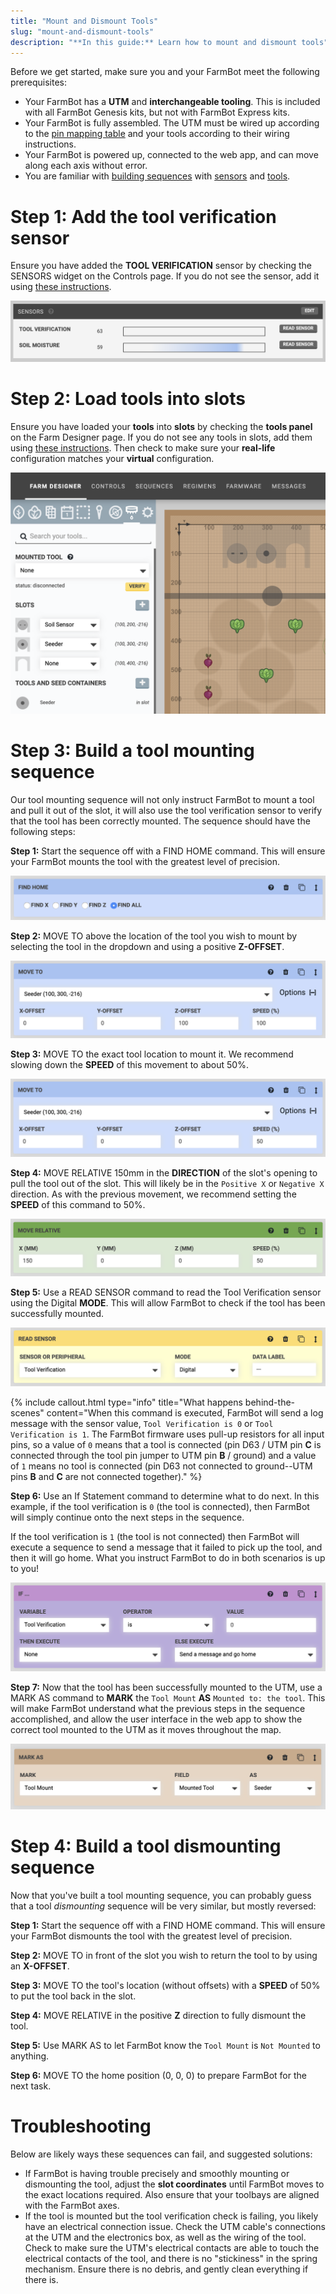 ```yaml
---
title: "Mount and Dismount Tools"
slug: "mount-and-dismount-tools"
description: "**In this guide:** Learn how to mount and dismount tools"
---
```


Before we get started, make sure you and your FarmBot meet the following prerequisites:

* Your FarmBot has a **UTM** and **interchangeable tooling**. This is included with all FarmBot Genesis kits, but not with FarmBot Express kits.
* Your FarmBot is fully assembled. The UTM must be wired up according to the [pin mapping table](https://genesis.farm.bot/docs/utm#pin-mapping) and your tools according to their wiring instructions.
* Your FarmBot is powered up, connected to the web app, and can move along each axis without error.
* You are familiar with [building sequences](../../The-FarmBot-Web-App/sequences.md) with [sensors](../../The-FarmBot-Web-App/sensors.md) and [tools](../../The-FarmBot-Web-App/tools.md).

# Step 1: Add the tool verification sensor

Ensure you have added the **TOOL VERIFICATION** sensor by checking the SENSORS widget on the Controls page. If you do not see the sensor, add it using [these instructions](../../The-FarmBot-Web-App/sensors.md#creating-sensors).

![c39c2f1-Sensor.png](_images/Sensor.png)

# Step 2: Load tools into slots

Ensure you have loaded your **tools** into **slots** by checking the **tools panel** on the Farm Designer page. If you do not see any tools in slots, add them using [these instructions](../../The-FarmBot-Web-App/tools.md). Then check to make sure your **real-life** configuration matches your **virtual** configuration.

![Screen Shot 2020-04-28 at 10.51.32 PM.png](_images/Screen_Shot_2020-04-28_at_10.51.32_PM.png)

# Step 3: Build a tool mounting sequence

Our tool mounting sequence will not only instruct FarmBot to mount a tool and pull it out of the slot, it will also use the tool verification sensor to verify that the tool has been correctly mounted. The sequence should have the following steps:

**Step 1:** Start the sequence off with a <span class="fb-step fb-find-home">FIND HOME</span> command. This will ensure your FarmBot mounts the tool with the greatest level of precision.

![Screen Shot 2020-04-28 at 10.10.36 PM.png](_images/Screen_Shot_2020-04-28_at_10.10.36_PM.png)

**Step 2:** <span class="fb-step fb-move-absolute">MOVE TO</span> above the location of the tool you wish to mount by selecting the tool in the dropdown and using a positive **Z-OFFSET**.

![Screen Shot 2020-04-28 at 10.08.00 PM.png](_images/Screen_Shot_2020-04-28_at_10.08.00_PM.png)

**Step 3:** <span class="fb-step fb-move-absolute">MOVE TO</span> the exact tool location to mount it. We recommend slowing down the **SPEED** of this movement to about 50%.

![Screen Shot 2020-04-28 at 10.12.47 PM.png](_images/Screen_Shot_2020-04-28_at_10.12.47_PM.png)

**Step 4:** <span class="fb-step fb-move-relative">MOVE RELATIVE</span> 150mm in the **DIRECTION** of the slot's opening to pull the tool out of the slot. This will likely be in the `Positive X` or `Negative X` direction. As with the previous movement, we recommend setting the **SPEED** of this command to 50%.

![Screen Shot 2020-04-28 at 10.14.05 PM.png](_images/Screen_Shot_2020-04-28_at_10.14.05_PM.png)

**Step 5:** Use a <span class="fb-step fb-read-pin">READ SENSOR</span> command to read the Tool Verification sensor using the Digital **MODE**. This will allow FarmBot to check if the tool has been successfully mounted.

![Screen Shot 2020-04-28 at 10.23.40 PM.png](_images/Screen_Shot_2020-04-28_at_10.23.40_PM.png)



{%
include callout.html
type="info"
title="What happens behind-the-scenes"
content="When this command is executed, FarmBot will send a log message with the sensor value, `Tool Verification is 0` or `Tool Verification is 1`. The FarmBot firmware uses pull-up resistors for all input pins, so a value of `0` means that a tool is connected (pin D63 / UTM pin **C** is connected through the tool pin jumper to UTM pin **B** / ground) and a value of `1` means no tool is connected (pin D63 not connected to ground--UTM pins **B** and **C** are not connected together)."
%}

**Step 6:** Use an <span class="fb-step fb-if-statement">If Statement</span> command to determine what to do next. In this example, if the tool verification is `0` (the tool is connected), then FarmBot will simply continue onto the next steps in the sequence.

If the tool verification is `1` (the tool is not connected) then FarmBot will execute a sequence to send a message that it failed to pick up the tool, and then it will go home. What you instruct FarmBot to do in both scenarios is up to you!

![Screen Shot 2020-04-28 at 10.28.54 PM.png](_images/Screen_Shot_2020-04-28_at_10.28.54_PM.png)

**Step 7:** Now that the tool has been successfully mounted to the UTM, use a <span class="fb-step fb-mark-as">MARK AS</span> command to **MARK** the `Tool Mount` **AS** `Mounted to: the tool`. This will make FarmBot understand what the previous steps in the sequence accomplished, and allow the user interface in the web app to show the correct tool mounted to the UTM as it moves throughout the map.

![Screen Shot 2020-05-19 at 4.55.22 PM.png](_images/Screen_Shot_2020-05-19_at_4.55.22_PM.png)

# Step 4: Build a tool dismounting sequence

Now that you've built a tool mounting sequence, you can probably guess that a tool _dismounting_ sequence will be very similar, but mostly reversed:

**Step 1:** Start the sequence off with a <span class="fb-step fb-find-home">FIND HOME</span> command. This will ensure your FarmBot dismounts the tool with the greatest level of precision.

**Step 2:** <span class="fb-step fb-move-absolute">MOVE TO</span> in front of the slot you wish to return the tool to by using an **X-OFFSET**.

**Step 3:** <span class="fb-step fb-move-absolute">MOVE TO</span> the tool's location (without offsets) with a **SPEED** of 50% to put the tool back in the slot.

**Step 4:** <span class="fb-step fb-move-relative">MOVE RELATIVE</span> in the positive **Z** direction to fully dismount the tool.

**Step 5:** Use <span class="fb-step fb-mark-as">MARK AS</span> to let FarmBot know the `Tool Mount` is `Not Mounted` to anything.

**Step 6:** <span class="fb-step fb-move-absolute">MOVE TO</span> the home position (0, 0, 0) to prepare FarmBot for the next task.

# Troubleshooting

Below are likely ways these sequences can fail, and suggested solutions:

* If FarmBot is having trouble precisely and smoothly mounting or dismounting the tool, adjust the **slot coordinates** until FarmBot moves to the exact locations required. Also ensure that your toolbays are aligned with the FarmBot axes.
* If the tool is mounted but the tool verification check is failing, you likely have an electrical connection issue. Check the UTM cable's connections at the UTM and the electronics box, as well as the wiring of the tool. Check to make sure the UTM's electrical contacts are able to touch the electrical contacts of the tool, and there is no "stickiness" in the spring mechanism. Ensure there is no debris, and gently clean everything if there is.
